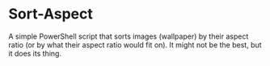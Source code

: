 # Sort-Aspect
A simple PowerShell script that sorts images (wallpaper) by their aspect ratio (or by what their aspect ratio would fit on). 
It might not be the best, but it does its thing.
